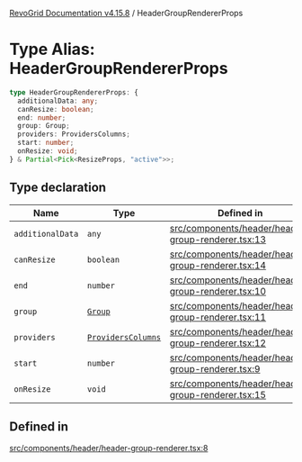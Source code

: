 [RevoGrid Documentation v4.15.8](README.md) / HeaderGroupRendererProps

# Type Alias: HeaderGroupRendererProps

```ts
type HeaderGroupRendererProps: {
  additionalData: any;
  canResize: boolean;
  end: number;
  group: Group;
  providers: ProvidersColumns;
  start: number;
  onResize: void;
} & Partial<Pick<ResizeProps, "active">>;
```

## Type declaration

| Name | Type | Defined in |
| ------ | ------ | ------ |
| `additionalData` | `any` | [src/components/header/header-group-renderer.tsx:13](https://github.com/revolist/revogrid/blob/2ac43d2713c9d394ff33675f959c6432bf5aa023/src/components/header/header-group-renderer.tsx#L13) |
| `canResize` | `boolean` | [src/components/header/header-group-renderer.tsx:14](https://github.com/revolist/revogrid/blob/2ac43d2713c9d394ff33675f959c6432bf5aa023/src/components/header/header-group-renderer.tsx#L14) |
| `end` | `number` | [src/components/header/header-group-renderer.tsx:10](https://github.com/revolist/revogrid/blob/2ac43d2713c9d394ff33675f959c6432bf5aa023/src/components/header/header-group-renderer.tsx#L10) |
| `group` | [`Group`](Interface.Group.md) | [src/components/header/header-group-renderer.tsx:11](https://github.com/revolist/revogrid/blob/2ac43d2713c9d394ff33675f959c6432bf5aa023/src/components/header/header-group-renderer.tsx#L11) |
| `providers` | [`ProvidersColumns`](Interface.ProvidersColumns.md) | [src/components/header/header-group-renderer.tsx:12](https://github.com/revolist/revogrid/blob/2ac43d2713c9d394ff33675f959c6432bf5aa023/src/components/header/header-group-renderer.tsx#L12) |
| `start` | `number` | [src/components/header/header-group-renderer.tsx:9](https://github.com/revolist/revogrid/blob/2ac43d2713c9d394ff33675f959c6432bf5aa023/src/components/header/header-group-renderer.tsx#L9) |
| `onResize` | `void` | [src/components/header/header-group-renderer.tsx:15](https://github.com/revolist/revogrid/blob/2ac43d2713c9d394ff33675f959c6432bf5aa023/src/components/header/header-group-renderer.tsx#L15) |

## Defined in

[src/components/header/header-group-renderer.tsx:8](https://github.com/revolist/revogrid/blob/2ac43d2713c9d394ff33675f959c6432bf5aa023/src/components/header/header-group-renderer.tsx#L8)

